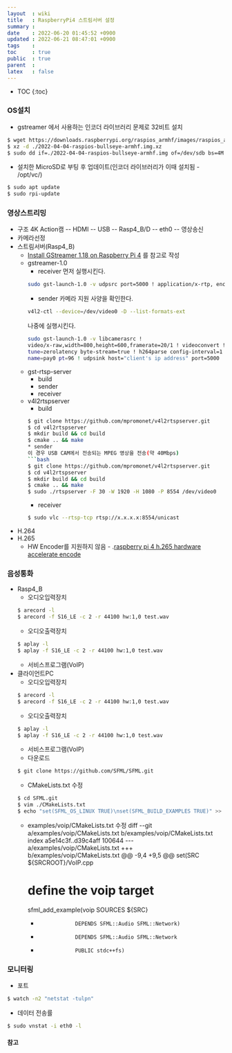 ```yaml
---
layout  : wiki
title   : RaspberryPi4 스트림서버 설정 
summary : 
date    : 2022-06-20 01:45:52 +0900
updated : 2022-06-21 08:47:01 +0900
tags    : 
toc     : true
public  : true
parent  : 
latex   : false
---
```

* TOC
{:toc}

### OS설치
* gstreamer 에서 사용하는 인코더 라이브러리 문제로 32비트 설치
```bash
$ wget https://downloads.raspberrypi.org/raspios_armhf/images/raspios_armhf-2022-04-07/2022-04-04-raspios-bullseye-armhf.img.xz
$ xz -d ./2022-04-04-raspios-bullseye-armhf.img.xz
$ sudo dd if=./2022-04-04-raspios-bullseye-armhf.img of=/dev/sdb bs=4M conv=fsync status=progress
```
* 설치한 MicroSD로 부팅 후 업데이트(인코더 라이브러리가 이때 설치됨 - /opt/vc/)
```bash
$ sudo apt update
$ sudo rpi-update
```

### 영상스트리밍
* 구조
4K Action캠 -- HDMI -- USB -- Rasp4_B/D -- eth0 -- 영상송신
* 카메라선정
* 스트림서버(Rasp4_B)
  * [Install GStreamer 1.18 on Raspberry Pi 4](https://qengineering.eu/install-gstreamer-1.18-on-raspberry-pi-4.html) 를 참고로 작성
  * gstreamer-1.0
    * receiver
    먼저 실행시킨다.
    ```bash
    sudo gst-launch-1.0 -v udpsrc port=5000 ! application/x-rtp, encoding-name=H264 ! rtph264depay ! avdec_h264 ! videoconvert ! autovideosink
    ```
    * sender
    카메라 지원 사양을 확인한다.
    ```bash
    v4l2-ctl --device=/dev/video0 -D --list-formats-ext
    ```
    나중에 실행시킨다.
    ```bash
    sudo gst-launch-1.0 -v libcamerasrc !
    video/x-raw,width=800,height=600,framerate=20/1 ! videoconvert ! x264enc
    tune=zerolatency byte-stream=true ! h264parse config-interval=1 ! rtph264pay
    name=pay0 pt=96 ! udpsink host="client's ip address" port=5000
    ```
  * gst-rtsp-server 
    * build 
    * sender
    * receiver
  * v4l2rtspserver
    * build 
    ```bash
    $ git clone https://github.com/mpromonet/v4l2rtspserver.git
    $ cd v4l2rtspserver
    $ mkdir build && cd build
    $ cmake .. && make
    * sender
    이 경우 USB CAM에서 전송되는 MPEG 영상을 전송(약 40Mbps)
    ```bash
    $ git clone https://github.com/mpromonet/v4l2rtspserver.git
    $ cd v4l2rtspserver
    $ mkdir build && cd build
    $ cmake .. && make
    $ sudo ./rtspserver -F 30 -W 1920 -H 1080 -P 8554 /dev/video0
      ```
    * receiver
    ```bash
    $ sudo vlc --rtsp-tcp rtsp://x.x.x.x:8554/unicast
    ```
* H.264 
* H.265 
  * HW Encoder를 지원하지 않음 - .[raspberry pi 4 h.265 hardware accelerate encode](https://forums.raspberrypi.com/viewtopic.php?t=243873)

### 음성통화
* Rasp4_B
  * 오디오입력장치
  ```bash
  $ arecord -l
  $ arecord -f S16_LE -c 2 -r 44100 hw:1,0 test.wav
  ```
  * 오디오출력장치
  ```bash
  $ aplay -l
  $ aplay -f S16_LE -c 2 -r 44100 hw:1,0 test.wav
  ```
  * 서비스프로그램(VoIP)
* 클라이언트PC
  * 오디오입력장치
  ```bash
  $ arecord -l
  $ arecord -f S16_LE -c 2 -r 44100 hw:1,0 test.wav
  ```
  * 오디오출력장치
  ```bash
  $ aplay -l
  $ aplay -f S16_LE -c 2 -r 44100 hw:1,0 test.wav
  ```
  * 서비스프로그램(VoIP)
   * 다운로드
  ```bash
  $ git clone https://github.com/SFML/SFML.git
  ```
   * CMakeLists.txt 수정
  ```bash
  $ cd SFML.git
  $ vim ./CMakeLists.txt
  $ echo "set(SFML_OS_LINUX TRUE)\nset(SFML_BUILD_EXAMPLES TRUE)" >> ./CMakeLists.txt
  ```
   * examples/voip/CMakeLists.txt 수정
      diff --git a/examples/voip/CMakeLists.txt b/examples/voip/CMakeLists.txt
      index a5e14c3f..d39c4aff 100644
      --- a/examples/voip/CMakeLists.txt
      +++ b/examples/voip/CMakeLists.txt
      @@ -9,4 +9,5 @@ set(SRC ${SRCROOT}/VoIP.cpp
      # define the voip target
      sfml_add_example(voip
                        SOURCES ${SRC}
      -                 DEPENDS SFML::Audio SFML::Network)
      +                 DEPENDS SFML::Audio SFML::Network
      +                 PUBLIC stdc++fs)

### 모니터링
* 포트
```bash
$ watch -n2 "netstat -tulpn"
```
* 데이터 전송률
```bash
$ sudo vnstat -i eth0 -l
```

#### 참고
[1]:https://qengineering.eu/install-gstreamer-1.18-on-raspberry-pi-4.html
[2]:https://forums.raspberrypi.com/viewtopic.php?t=243873
